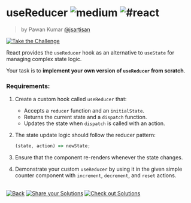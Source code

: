 <!--info-header-start--><h1>useReducer <img src="https://img.shields.io/badge/-medium-d9901a" alt="medium"/> <img src="https://img.shields.io/badge/-%23react-999" alt="#react"/></h1><blockquote><p>by Pawan Kumar <a href="https://github.com/jsartisan" target="_blank">@jsartisan</a></p></blockquote><p><a href="https://frontend-challenges.com/challenges/385-usereducer" target="_blank"><img src="https://img.shields.io/badge/-Take%20the%20Challenge-0d99ff?logo=javascript&logoColor=white" alt="Take the Challenge"/></a> </p><!--info-header-end-->

React provides the `useReducer` hook as an alternative to `useState` for managing complex state logic.

Your task is to **implement your own version of `useReducer` from scratch**.

### Requirements:

1. Create a custom hook called `useReducer` that:

   - Accepts a `reducer` function and an `initialState`.
   - Returns the current state and a `dispatch` function.
   - Updates the state when `dispatch` is called with an action.

2. The state update logic should follow the reducer pattern:

   ```ts
   (state, action) => newState;
   ```

3. Ensure that the component re-renders whenever the state changes.
4. Demonstrate your custom `useReducer` by using it in the given simple counter component with `increment`, `decrement`, and `reset` actions.


<!--info-footer-start--><br><a href="../../README.md" target="_blank"><img src="https://img.shields.io/badge/-Back-grey" alt="Back"/></a> <a href="https://github.com/jsartisan/frontend-challenges/issues/new?template=answer.md&labels=answer,385,undefined&title=385%20-%20useReducer%20-%20undefined&body=" target="_blank"><img src="https://img.shields.io/badge/-Share%20your%20Solutions-teal" alt="Share your Solutions"/></a> <a href="https://github.com/jsartisan/frontend-challenges/issues?q=label%3A385+label%3Aanswer+sort%3Areactions-%2B1-desc" target="_blank"><img src="https://img.shields.io/badge/-Check%20out%20Solutions-de5a77?logo=awesome-lists&logoColor=white" alt="Check out Solutions"/></a> <!--info-footer-end-->
